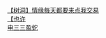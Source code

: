 [【树洞】情缘每天都要来点我交易](http://tieba.baidu.com/p/3540422952?see_lz=1&pn=)   
[【也许](http://tieba.baidu.com/p/3541086119?see_lz=1&pn=)   
[电三三盈蛇](http://tieba.baidu.com/p/3541870931?see_lz=1&pn=)   
